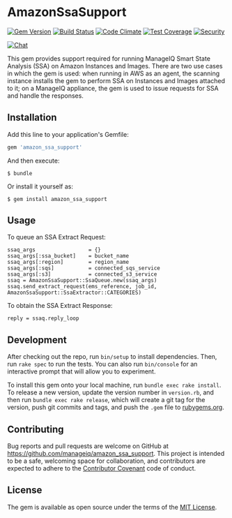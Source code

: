 # AmazonSsaSupport

[![Gem Version](https://badge.fury.io/rb/amazon_ssa_support.svg)](http://badge.fury.io/rb/amazon_ssa_support)
[![Build Status](https://travis-ci.org/ManageIQ/amazon_ssa_support.svg)](https://travis-ci.com/github/ManageIQ/amazon_ssa_support)
[![Code Climate](https://codeclimate.com/github/ManageIQ/amazon_ssa_support.svg)](https://codeclimate.com/github/ManageIQ/amazon_ssa_support)
[![Test Coverage](https://codeclimate.com/github/ManageIQ/amazon_ssa_support/badges/coverage.svg)](https://codeclimate.com/github/ManageIQ/amazon_ssa_support/coverage)
[![Security](https://hakiri.io/github/ManageIQ/amazon_ssa_support/master.svg)](https://hakiri.io/github/ManageIQ/amazon_ssa_support/master)

[![Chat](https://badges.gitter.im/Join%20Chat.svg)](https://gitter.im/ManageIQ/amazon_ssa_support?utm_source=badge&utm_medium=badge&utm_campaign=pr-badge&utm_content=badge)

This gem provides support required for running ManageIQ Smart State Analysis (SSA) on Amazon Instances and Images.
There are two use cases in which the gem is used: when running in AWS as an agent, the scanning instance installs the gem to perform SSA on Instances and Images attached to it; on a ManageIQ appliance, the gem is used to issue requests for SSA and handle the responses.

## Installation

Add this line to your application's Gemfile:

```ruby
gem 'amazon_ssa_support'
```

And then execute:

    $ bundle

Or install it yourself as:

    $ gem install amazon_ssa_support

## Usage

To queue an SSA Extract Request:

    ssaq_args                 = {}
    ssaq_args[:ssa_bucket]    = bucket_name
    ssaq_args[:region]        = region_name
    ssaq_args[:sqs]           = connected_sqs_service
    ssaq_args[:s3]            = connected_s3_service
    ssaq = AmazonSsaSupport::SsaQueue.new(ssaq_args)
    ssaq.send_extract_request(ems_reference, job_id, AmazonSsaSupport::SsaExtractor::CATEGORIES)

To obtain the SSA Extract Response:

    reply = ssaq.reply_loop

## Development

After checking out the repo, run `bin/setup` to install dependencies. Then, run `rake spec` to run the tests. You can also run `bin/console` for an interactive prompt that will allow you to experiment.

To install this gem onto your local machine, run `bundle exec rake install`. To release a new version, update the version number in `version.rb`, and then run `bundle exec rake release`, which will create a git tag for the version, push git commits and tags, and push the `.gem` file to [rubygems.org](https://rubygems.org).

## Contributing

Bug reports and pull requests are welcome on GitHub at https://github.com/manageiq/amazon_ssa_support. This project is intended to be a safe, welcoming space for collaboration, and contributors are expected to adhere to the [Contributor Covenant](http://contributor-covenant.org) code of conduct.


## License

The gem is available as open source under the terms of the [MIT License](http://opensource.org/licenses/MIT).
